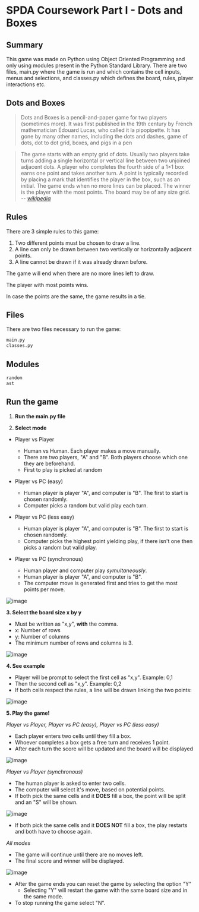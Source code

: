 # SPDA Coursework Part I - Dots and Boxes

## Summary
This game was made on Python using Object Oriented Programming and only using modules present in the Python Standard Library.
There are two files, main.py where the game is run and which contains the cell inputs, menus and selections, and classes.py which defines the board, rules, player interactions etc.

## Dots and Boxes

> Dots and Boxes is a pencil-and-paper game for two players (sometimes more). It was first published in the 19th century by French mathematician Édouard Lucas, who called it la pipopipette. It has gone by many other names, including the dots and dashes, game of dots, dot to dot grid, boxes, and pigs in a pen

> The game starts with an empty grid of dots. Usually two players take turns adding a single horizontal or vertical line between two unjoined adjacent dots. A player who completes the fourth side of a 1×1 box earns one point and takes another turn. A point is typically recorded by placing a mark that identifies the player in the box, such as an initial. The game ends when no more lines can be placed. The winner is the player with the most points. The board may be of any size grid.
> -- <cite>[wikipedia][1]</cite>

[1]: https://en.wikipedia.org/wiki/Dots_and_Boxes

## Rules

There are 3 simple rules to this game:

1. Two different points must be chosen to draw a line.
2. A line can only be drawn between two vertically or horizontally adjacent points.
3. A line cannot be drawn if it was already drawn before.

The game will end when there are no more lines left to draw.

The player with most points wins. 

In case the points are the same, the game results in a tie.

## Files
There are two files necessary to run the game:
```bash
main.py
classes.py
```

## Modules
```bash
random
ast
```

## Run the game
1. **Run the main.py file**

2. **Select mode**

  + Player vs Player
    - Human vs Human. Each player makes a move manually.
    - There are two players, "A" and "B". Both players choose which one they are beforehand.
    - First to play is picked at random
  
  + Player vs PC (easy)
    - Human player is player "A", and computer is "B". The first to start is chosen randomly. 
    - Computer picks a random but valid play each turn.

  + Player vs PC (less easy)
    - Human player is player "A", and computer is "B". The first to start is chosen randomly. 
    - Computer picks the highest point yielding play, if there isn't one then picks a random but valid play.
  
  + Player vs PC (synchronous)
    - Human player and computer play *symultaneously*.
    - Human player is player "A", and computer is "B".
    - The computer move is generated first and tries to get the most points per move.
   
![image](https://user-images.githubusercontent.com/48217684/208267248-faad96d7-51ab-4c9d-beea-a20a205bf733.png)

**3. Select the board size x by y**

  + Must be written as "x,y", **with** the comma.
  + x: Number of rows
  + y: Number of columns
  + The minimum number of rows and columns is 3.
  
![image](https://user-images.githubusercontent.com/48217684/208267620-a938884b-86ec-41b9-87be-3a8479beb188.png)

**4. See example**

  - Player will be prompt to select the first cell as "x,y". Example: 0,1
  - Then the second cell as "x,y". Example: 0,2
  - If both cells respect the rules, a line will be drawn linking the two points:

![image](https://user-images.githubusercontent.com/48217684/208267904-f0adcf43-e68c-4fd4-a475-e0f138d0b19e.png)

**5. Play the game!** 
 
 *Player vs Player, Player vs PC (easy), Player vs PC (less easy)*
 
  - Each player enters two cells until they fill a box.
  - Whoever completes a box gets a free turn and receives 1 point.
  - After each turn the score will be updated and the board will be displayed

  ![image](https://user-images.githubusercontent.com/48217684/208268298-54fd25b8-fbfc-46db-bb99-74674af129ec.png)
  
   *Player vs Player (synchronous)*
   
   - The human player is asked to enter two cells.
   - The computer will select it's move, based on potential points.
   - If both pick the same cells and it **DOES** fill a box, the point will be split and an "S" will be shown.
   
  ![image](https://user-images.githubusercontent.com/48217684/208269083-c4758536-c8c8-47ff-a1a2-eefe5c995d29.png)
  
   - If both pick the same cells and it **DOES NOT** fill a box, the play restarts and both have to choose again.

  *All modes*

  - The game will continue until there are no moves left.
  - The final score and winner will be displayed.

  ![image](https://user-images.githubusercontent.com/48217684/208268611-3fe1c993-84a8-4f30-bb2d-3743c931999f.png)
  
  - After the game ends you can reset the game by selecting the option "Y"
      - Selecting "Y" will restart the game with the same board size and in the same mode.
  - To stop running the game select "N".





